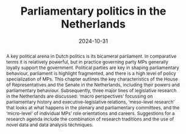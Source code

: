 ---
abstract: >-
  A key political arena in Dutch politics is its bicameral parliament. In comparative terms it is relatively powerful, but in practice governing party MPs generally loyally support the government. Political parties are key in shaping parliamentary behaviour, parliament is highlight fragmented, and there is a high level of policy specialization of MPs. This chapter outlines the key characteristics of the House of Representatives and the Senate in the Netherlands, including their powers and parliamentary behaviour. Subsequently, three major lines of legislative research in the Netherlands are discussed: ‘macro perspectives’ focussing on parliamentary history and executive-legislative relations, ‘meso-level research’ that looks at what happens in the plenary and parliamentary committees, and the ‘micro-level’ of individual MPs’ role orientations and careers. Suggestions for a research agenda include the combination of research traditions and the use of novel data and data analysis techniques.
authors:
  - admin
  - Cynthia van Vonno
date: '2024-10-31'
math: false
publication: 'In: De Lange, S. Louwerse, T.,  ''t Hart, P. & Van Ham, C. (Eds.) *The Oxford Handbook of Dutch Politics*. Oxford University Press, pp. 105-123'
title: Parliamentary politics in the Netherlands
doi: 10.1093/oxfordhb/9780198875499.013.7
url_pdf: https://scholarlypublications.universiteitleiden.nl/access/item%3A4177619/view
selected: true
featured: true
projects: ['parliaments', 'dutch-politics']
publication_types:
  - '6'
links:
  - name: Google Books
    url: 'https://books.google.nl/books?id=E28lEQAAQBAJ&lpg=PA1&ots=bGaWv_yaiJ&lr&hl=nl&pg=PP1#v=onepage&q&f=false'
  - name: Publisher's website
    url: 'https://global.oup.com/academic/product/the-oxford-handbook-of-dutch-politics-9780198875499?q=the%20oxford%20handbook%20of%20dutch%20politics&cc=nl&lang=en'
image:
  placement: 1
  width: 50
  caption: "Cover"
  focal_point: "Right"
  preview_only: false
---